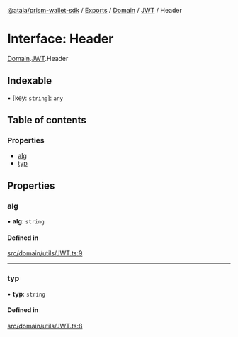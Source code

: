 [@atala/prism-wallet-sdk](../README.md) / [Exports](../modules.md) / [Domain](../modules/Domain.md) / [JWT](../modules/Domain.JWT.md) / Header

# Interface: Header

[Domain](../modules/Domain.md).[JWT](../modules/Domain.JWT.md).Header

## Indexable

▪ [key: `string`]: `any`

## Table of contents

### Properties

- [alg](Domain.JWT.Header.md#alg)
- [typ](Domain.JWT.Header.md#typ)

## Properties

### alg

• **alg**: `string`

#### Defined in

[src/domain/utils/JWT.ts:9](https://github.com/hyperledger/identus-edge-agent-sdk-ts/blob/382b1c7b46001b3d4171eaa2010aa8f9482d27e8/src/domain/utils/JWT.ts#L9)

___

### typ

• **typ**: `string`

#### Defined in

[src/domain/utils/JWT.ts:8](https://github.com/hyperledger/identus-edge-agent-sdk-ts/blob/382b1c7b46001b3d4171eaa2010aa8f9482d27e8/src/domain/utils/JWT.ts#L8)
